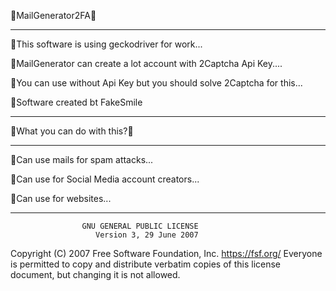 🔴MailGenerator2FA🔴
___________________
🔸This software is using geckodriver for work...

🔸MailGenerator can create a lot account with 2Captcha Api Key....

🔸You can use without Api Key but  you should solve 2Captcha for this...

🔸Software created bt FakeSmile
___________________
🔴What you can do with this?🔴
___________________
🔸Can use mails for spam attacks...

🔸Can use for Social Media account creators...

🔸Can use for websites...
___________________

                    GNU GENERAL PUBLIC LICENSE
                       Version 3, 29 June 2007

 Copyright (C) 2007 Free Software Foundation, Inc. <https://fsf.org/>
 Everyone is permitted to copy and distribute verbatim copies
 of this license document, but changing it is not allowed.
 

